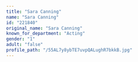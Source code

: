 ```yaml
---
title: "Sara Canning"
name: "Sara Canning"
id: "221840"
original_name: "Sara Canning"
known_for_department: "Acting"
gender: "1"
adult: "false"
profile_path: "/55AL7y8ybTE7uvpQALughR7bkkB.jpg"
---
```

